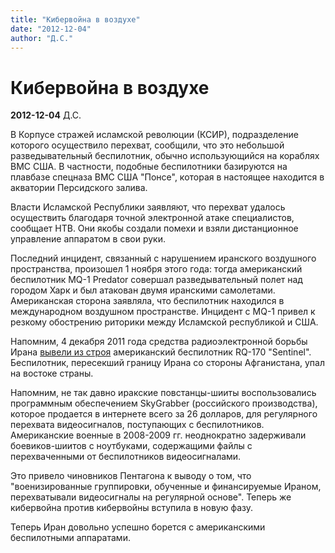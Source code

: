```yaml
---
title: "Кибервойна в воздухе"
date: "2012-12-04"
author: "Д.С."
---
```


# Кибервойна в воздухе

**2012-12-04** Д.С.

В Корпусе стражей исламской революции (КСИР), подразделение которого осуществило перехват, сообщили, что это небольшой разведывательный беспилотник, обычно использующийся на кораблях ВМС США. В частности, подобные беспилотники базируются на плавбазе спецназа ВМС США "Понсе", которая в настоящее находится в акватории Персидского залива.

Власти Исламской Республики заявляют, что перехват удалось осуществить благодаря точной электронной атаке специалистов, сообщает НТВ. Они якобы создали помехи и взяли дистанционное управление аппаратом в свои руки.

Последний инцидент, связанный с нарушением иранского воздушного пространства, произошел 1 ноября этого года: тогда американский беспилотник MQ-1 Predator совершал разведывательный полет над городом Харк и был атакован двумя иранскими самолетами. Американская сторона заявляла, что беспилотник находился в международном воздушном пространстве. Инцидент с MQ-1 привел к резкому обострению риторики между Исламской республикой и США.

Напомним, 4 декабря 2011 года средства радиоэлектронной борьбы Ирана [вывели из строя](http://www.zavtra.ru/content/view/doletalsya/) американский беспилотник RQ-170 "Sentinel". Беспилотник, пересекший границу Ирана со стороны Афганистана, упал на востоке страны.

Напомним, не так давно иракские повстанцы-шииты воспользовались программным обеспечением SkyGrabber (российского производства), которое продается в интернете всего за 26 долларов, для регулярного перехвата видеосигналов, поступающих с беспилотников. Американские военные в 2008-2009 гг. неоднократно задерживали боевиков-шиитов с ноутбуками, содержащими файлы с перехваченными от беспилотников видеосигналами.

Это привело чиновников Пентагона к выводу о том, что "военизированные группировки, обученные и финансируемые Ираном, перехватывали видеосигналы на регулярной основе". Теперь же кибервойна против кибервойны вступила в новую фазу.

Теперь Иран довольно успешно борется с американскими беспилотными аппаратами.